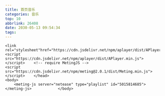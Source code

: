 ```yaml
---
title: 首页音乐
categories: 音乐
top: 10
abbrlink: 26408
date: 2030-05-13 09:54:34
tags:
---
```


<!--下方为歌单代码  自动隐藏了，勿动-->

<!DOCTYPE html> <html> 	<head> 		<meta charset="utf-8" /> 		<title></title>	 	<!-- require APlayer --> 	
    <link rel="stylesheet"href="https://cdn.jsdelivr.net/npm/aplayer/dist/APlayer.min.css"> 
    <script src="https://cdn.jsdelivr.net/npm/aplayer/dist/APlayer.min.js"></script> 	<!-- require MetingJS --> 
    <script src="https://cdn.jsdelivr.net/npm/meting@2.0.1/dist/Meting.min.js"></script> 	</head> 
    <body>  
        <meting-js server="netease" type="playlist" id="5015814685"></meting-js> 		 	</body>
</html>